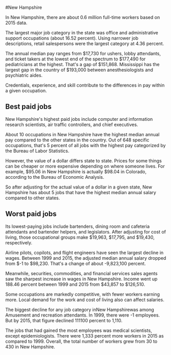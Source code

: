 

#New Hampshire

In New Hampshire, there are about 0.6 million full-time workers based on 2015 data.

The largest major job category in the state was office and administrative support occupations (about 16.52 percent). Using narrower job descriptions, retail salespersons were the largest category at 4.36 percent.
               
The annual median pay ranges from $17,730 for ushers, lobby attendants, and ticket takers at the lowest end of the spectrum to  $177,490 for pediatricians at the highest. That's a gap of $151,868. Mississippi has the largest gap in the country of $193,000 between anesthesiologists and psychiatric aides.
          
Credentials, experience, and skill contribute to the differences in pay within a given occupation.

## Best paid jobs
New Hampshire's highest paid jobs include <span class='occ_title_em'>computer and information research scientists, air traffic controllers</span>, and <span class='occ_title_em'>chief executives</span>.
               
About 10 occupations in New Hampshire have the highest median annual pay compared to the other states in the country. Out of 648 specific occupations, that's 5 percent of all jobs with the highest pay categorized by the Bureau of Labor Statistics.
               
However, the value of a dollar differs state to state. Prices for some things can be cheaper or more expensive depending on where someone lives. For example, $95.06 in New Hampshire is actually $98.04 in Colorado, according to the Bureau of Economic Analysis.
               
So after adjusting for the actual value of a dollar in a given state, New Hampshire has about 5 jobs that have the highest median annual salary compared to other states.
               
## Worst paid jobs

Its lowest-paying jobs include <span class='occ_title_em'>bartenders</span>, <span class='occ_title_em'>dining room and cafeteria attendants and bartender helpers</span>, and <span class='occ_title_em'>legislators</span>. After adjusting for cost of living, those occupational groups make $19,963,  $17,795, and  $19,430, respectively.
               
<span class='occ_title_em'>Airline pilots, copilots, and flight engineers</span> have seen the largest decline in wages. Between 1999 and 2015, the adjusted median annual salary dropped from $-1 to $98,230. That's a change of about -9,823,100 percent.
               
Meanwhile, <span class='occ_title_em'>securities, commodities, and financial services sales agents</span> saw the sharpest increase in wages in New Hampshire. Income went up 188.46 percent between 1999 and 2015 from $43,857 to $126,510.

Some occupations are markedly competitive, with fewer workers earning more. Local demand for the work and cost of living also can affect salaries.

            
The biggest decline for any job category inNew Hampshirewas among <span class='occ_title_em'>Amusement and recreation attendants</span>. In 1999, there were -1 employees. But by 2015, that figure declined 111100 percent to 1,110. 
               
The jobs that had gained the most employees was medical scientists, except epidemiologists. There were 1,333 percent more workers in 2015 as compared to 1999. Overall, the total number of workers grew from 30 to 430 in New Hampshire.
